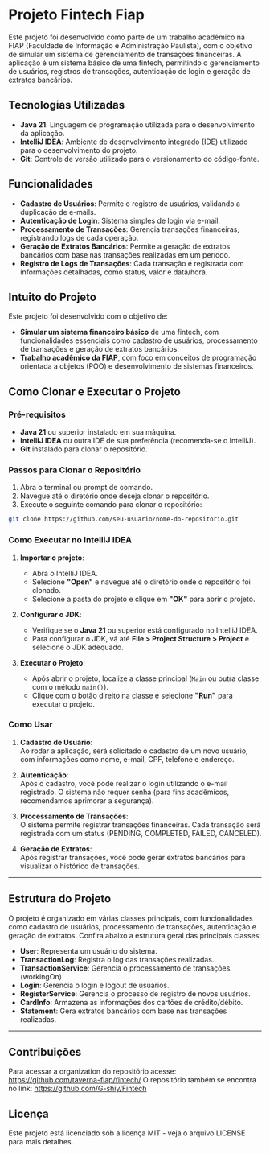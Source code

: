 # Projeto Fintech Fiap

Este projeto foi desenvolvido como parte de um trabalho acadêmico na FIAP (Faculdade de Informação e Administração Paulista), com o objetivo de simular um sistema de gerenciamento de transações financeiras. A aplicação é um sistema básico de uma fintech, permitindo o gerenciamento de usuários, registros de transações, autenticação de login e geração de extratos bancários.

## Tecnologias Utilizadas

- **Java 21**: Linguagem de programação utilizada para o desenvolvimento da aplicação.
- **IntelliJ IDEA**: Ambiente de desenvolvimento integrado (IDE) utilizado para o desenvolvimento do projeto.
- **Git**: Controle de versão utilizado para o versionamento do código-fonte.

## Funcionalidades

- **Cadastro de Usuários**: Permite o registro de usuários, validando a duplicação de e-mails.
- **Autenticação de Login**: Sistema simples de login via e-mail.
- **Processamento de Transações**: Gerencia transações financeiras, registrando logs de cada operação.
- **Geração de Extratos Bancários**: Permite a geração de extratos bancários com base nas transações realizadas em um período.
- **Registro de Logs de Transações**: Cada transação é registrada com informações detalhadas, como status, valor e data/hora.

## Intuito do Projeto

Este projeto foi desenvolvido com o objetivo de:

- **Simular um sistema financeiro básico** de uma fintech, com funcionalidades essenciais como cadastro de usuários, processamento de transações e geração de extratos bancários.
- **Trabalho acadêmico da FIAP**, com foco em conceitos de programação orientada a objetos (POO) e desenvolvimento de sistemas financeiros.

## Como Clonar e Executar o Projeto

### Pré-requisitos

- **Java 21** ou superior instalado em sua máquina.
- **IntelliJ IDEA** ou outra IDE de sua preferência (recomenda-se o IntelliJ).
- **Git** instalado para clonar o repositório.

### Passos para Clonar o Repositório

1. Abra o terminal ou prompt de comando.
2. Navegue até o diretório onde deseja clonar o repositório.
3. Execute o seguinte comando para clonar o repositório:

```bash
git clone https://github.com/seu-usuario/nome-do-repositorio.git
```

### Como Executar no IntelliJ IDEA

1. **Importar o projeto**:

   - Abra o IntelliJ IDEA.
   - Selecione **"Open"** e navegue até o diretório onde o repositório foi clonado.
   - Selecione a pasta do projeto e clique em **"OK"** para abrir o projeto.
2. **Configurar o JDK**:

   - Verifique se o **Java 21** ou superior está configurado no IntelliJ IDEA.
   - Para configurar o JDK, vá até **File > Project Structure > Project** e selecione o JDK adequado.
3. **Executar o Projeto**:

   - Após abrir o projeto, localize a classe principal (`Main` ou outra classe com o método `main()`).
   - Clique com o botão direito na classe e selecione **"Run"** para executar o projeto.

### Como Usar

1. **Cadastro de Usuário**:  
   Ao rodar a aplicação, será solicitado o cadastro de um novo usuário, com informações como nome, e-mail, CPF, telefone e endereço.

2. **Autenticação**:  
   Após o cadastro, você pode realizar o login utilizando o e-mail registrado. O sistema não requer senha (para fins acadêmicos, recomendamos aprimorar a segurança).

3. **Processamento de Transações**:  
   O sistema permite registrar transações financeiras. Cada transação será registrada com um status (PENDING, COMPLETED, FAILED, CANCELED).

4. **Geração de Extratos**:  
   Após registrar transações, você pode gerar extratos bancários para visualizar o histórico de transações.


---

## Estrutura do Projeto

O projeto é organizado em várias classes principais, com funcionalidades como cadastro de usuários, processamento de transações, autenticação e geração de extratos. Confira abaixo a estrutura geral das principais classes:

- **User**: Representa um usuário do sistema.
- **TransactionLog**: Registra o log das transações realizadas.
- **TransactionService**: Gerencia o processamento de transações. (workingOn)
- **Login**: Gerencia o login e logout de usuários.
- **RegisterService**: Gerencia o processo de registro de novos usuários.
- **CardInfo**: Armazena as informações dos cartões de crédito/débito.
- **Statement**: Gera extratos bancários com base nas transações realizadas.

---

## Contribuições

Para acessar a organization do repositório acesse: https://github.com/taverna-fiap/fintech/
O repositório também se encontra no link: https://github.com/G-shiy/Fintech
## Licença

Este projeto está licenciado sob a licença MIT - veja o arquivo LICENSE para mais detalhes.